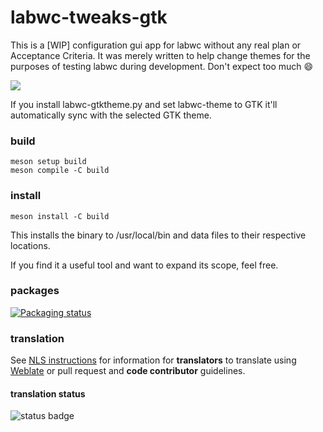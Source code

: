 # labwc-tweaks-gtk

This is a [WIP] configuration gui app for labwc without any real plan or
Acceptance Criteria. It was merely written to help change themes for the
purposes of testing labwc during development. Don't expect too much :smile:

<img src="https://github-production-user-asset-6210df.s3.amazonaws.com/1019119/294060534-84ef3747-f336-444e-9e2c-9a417ebe67e5.png" />

If you install labwc-gtktheme.py and set labwc-theme to GTK it'll
automatically sync with the selected GTK theme.

### build

```
meson setup build
meson compile -C build
```

### install

```
meson install -C build
```

This installs the binary to /usr/local/bin and data files to their respective locations.

If you find it a useful tool and want to expand its scope, feel free.

### packages

[![Packaging status](https://repology.org/badge/vertical-allrepos/labwc-tweaks.svg)](https://repology.org/project/labwc-tweaks/versions)

### translation

See [NLS instructions](./NLS.md) for information for **translators** to translate
using [Weblate] or pull request and **code contributor** guidelines.

#### translation status

![status badge](https://hosted.weblate.org/widget/labwc-tweaks-gtk/multi-green.svg)

[Weblate]: https://hosted.weblate.org/projects/labwc-tweaks-gtk/
